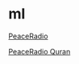 # ml

[PeaceRadio](http://stream.peaceradio.com:8000/high)

[PeaceRadio Quran](http://stream.peaceradio.com:8000/quran/high)

